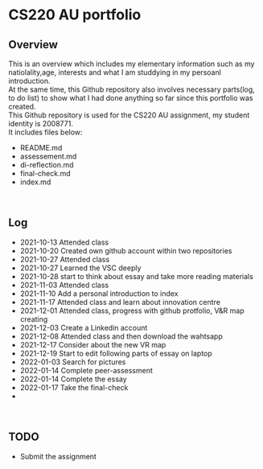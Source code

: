 # CS220 AU portfolio
## Overview
 This is an overview which includes my elementary information such as my natiolality,age, interests and what I am studdying in my persoanl introduction. 
<br>
At the same time, this Github repository  also involves necessary parts(log, to do list) to show what I had done anything so far since this portfolio was created.
<br>
This Github repository is used for the CS220 AU assignment, my student identity is 2008771.
<br>
It includes files below:
- README.md
- assessement.md
- di-reflection.md
- final-check.md
- index.md


<br>

## Log
- 2021-10-13 Attended class
- 2021-10-20 Created own github account within two repositories
- 2021-10-27 Attended class 
- 2021-10-27 Learned the VSC deeply
- 2021-10-28 start to think about essay and take more reading materials
- 2021-11-03 Attended class 
- 2021-11-10 Add a personal introduction to index
- 2021-11-17 Attended class and learn about innovation centre
- 2021-12-01 Attended class, progress with github protfolio, V&R map creating
- 2021-12-03 Create a Linkedin account
- 2021-12-08 Attended class and then download the wahtsapp
- 2021-12-17 Consider about the new VR map
- 2021-12-19 Start to edit following parts of essay on laptop
- 2022-01-03 Search for pictures 
- 2022-01-14 Complete peer-assessment
- 2022-01-14 Complete the essay
- 2022-01-17 Take the final-check
- 
<br>

## TODO
- Submit the assignment



<br>
